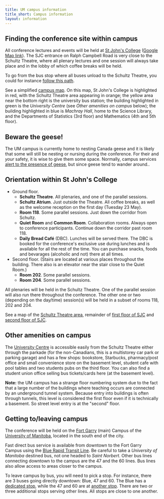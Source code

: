 ```yaml
---
title: UM campus information
title_short: Campus information
layout: information
---
```


## Finding the conference site within campus

All conference lectures and events will be held at [St John's College](https://umanitoba.ca/st-johns-college/) ([Google Map link](https://goo.gl/maps/11WF5JJ3zfo5Qxqv5)). The SJC entrance on Ralph Campbell Road is very close to the Schultz Theatre, where all plenary lectures and one session will always take place and in the lobby of which coffee breaks will be held.

To go from the bus stop where all buses unload to the Schultz Theatre, you could for instance [follow this path](https://goo.gl/maps/umC4NnLS8schi4tH9).

See a simplified [campus map](/assets/images/FG-campus-map-Apr-2022.png). On this map, St John's College is highlighted in red, with the Schultz Theatre area appearing in orange; the yellow area near the bottom right is the university bus station; the building highlighted in green is the *University Centre* (see *Other amenities on campus* below); the building highlighted in blue is *Machray Hall*, home to the Science Library, and the Departments of Statistics (3rd floor) and Mathematics (4th and 5th floor).

## Beware the geese!

The UM campus is currently home to nesting Canada geese and it is likely that some will still be nesting or nursing during the conference. For their and *your* safety, it is wise to give them some space. Normally, campus services [alert to the presence of geese](https://news.umanitoba.ca/geese-whos-back/), but since geese tend to wander around..

## Orientation within St John's College

- Ground floor.
    - **Schultz Theatre**. All plenaries, and one of the parallel sessions.
    - **Schultz Atrium**. Just outside the Theatre. All coffee breaks, as well as the welcome reception on the first day (Tuesday 23 May).
    - **Room 118**. Some parallel sessions. Just down the corridor from Schultz.
    - **Quiet Room** and **Common Room**. Collaboration rooms. Always open to conference participants. Continue down the corridor past room 118.
    - **Daily Bread Café** (DBC). Lunches will be served there. The DBC is booked for the conference's exclusive use during lunches and is available for all the rest of the time. You can purchase snacks, foods and bevarages (alcoholic and not) there at all times.
- Second floor. (Stairs are located at various places throughout the building. There also is an elevator near the stair close to the Quiet Room.)
    - **Room 202**. Some parallel sessions.
    - **Room 204**. Some parallel sessions.

All plenaries will be held in the Schultz Theatre. One of the parallel session will also run there throughout the conference. The other one or two (depending on the day/time) session(s) will be held in a subset of rooms 118, 202 and 204.

See a map of the [Schultz Theatre area](/assets/images/SchultzTheatre-100level.png), remainder of [first floor of SJC](/assets/images/St-Johns-College-100-level.png) and [second floor of SJC](/assets/images/St-Johns-College-200-level.png).

## Other amenities on campus

The [University Centre](https://goo.gl/maps/NLVYd5M6a4sfBo1DA) is accessible easily from the Schultz Theatre either through the parkade (for the non-Canadians, this is a multistorey car park or parking garage) and has a few shops: bookstore, Starbucks, pharmacy/post office and small convenience store on the basement level, student cafe with pool tables and two students pubs on the third floor. You can also find a student union office selling bus tickets/cards here (at the basement level).

**Note:** the UM campus has a strange floor numbering system due to the fact that a large number of the buildings where teaching occurs are connected by an underground tunnel system. Because entry into buildings is often through tunnels, this level is considered the first floor even if it is technically a basement. So street level entry is at the "second" floor.

## Getting to/leaving campus

The conference will be held on the [Fort Garry](https://umanitoba.ca/about-um/our-campuses) (main) Campus of the [University of Manitoba](https://umanitoba.ca/), located in the south end of the city. 

Fast direct bus service is available from downtown to the Fort Garry Campus using the [Blue Rapid Transit Line](https://info.winnipegtransit.com/en/service/blue-rapid-transit/). Be careful to take a *University of Manitoba* destined bus, not one headed to *Saint Norbert*. 
Other bus lines connecting downtown to the campus are the 47 and the 60 lines.
Bus lines also allow access to areas closer to the campus.

To leave campus by bus, you will need to pick a stop. For instance, there are 3 buses going directly downtown: Blue, 47 and 60. The Blue has a [dedicated stop](https://winnipegtransit.com/stops/60675/?filterVariants=BLUE-1-D), while the 47 and 60 are at [another stop](https://winnipegtransit.com/stops/60674/?filterVariants=36-1-C,36-1-M,47-0-R,47-0-K,60-1-D). There are two or three additional stops serving other lines. All stops are close to one another.

